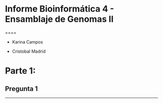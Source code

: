 # Informe Bioinformática 4 - Ensamblaje de Genomas II
====

* Karina Campos

* Cristobal Madrid

Parte 1: 
=====

## Pregunta 1

****
